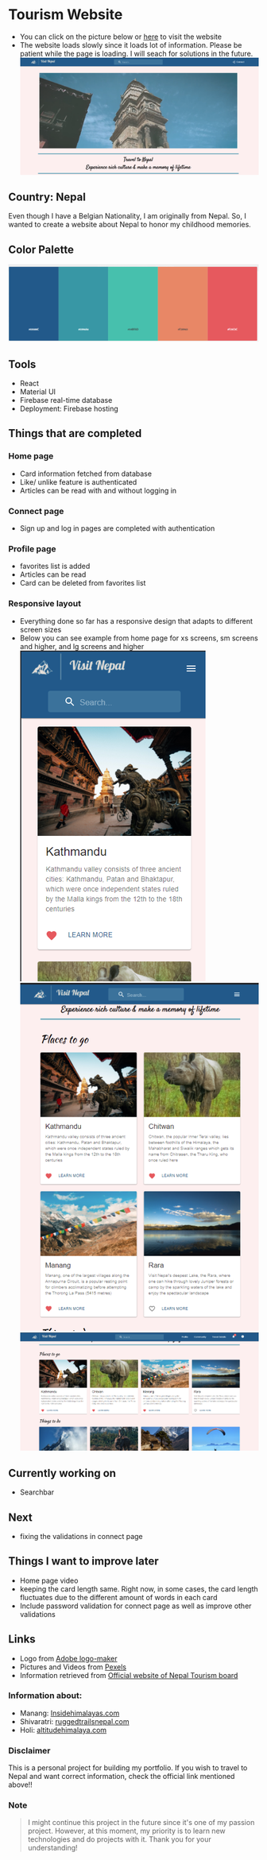 # Tourism Website
- You can click on the picture below or [here](https://np-project-33535.web.app/) to visit the website
- The website loads slowly since it loads lot of information. Please be patient while the page is loading. I will seach for solutions in the future. 
[![Tourism Website](./tourism/src/Components/readmePic/tourismWebsite.png)](https://np-project-33535.web.app/)
## Country: Nepal
Even though I have a Belgian Nationality, I am originally from Nepal. So, I wanted to create a website about Nepal to honor my childhood memories. 
## Color Palette
 ![color palette](./tourism/src/Components/readmePic/colorPalette.png)
## Tools
- React 
- Material UI
- Firebase real-time database
- Deployment: Firebase hosting

## Things that are completed
### Home page
- Card information fetched from database
- Like/ unlike feature is authenticated
- Articles can be read with and without logging in 
### Connect page
- Sign up and log in pages are completed with authentication
### Profile page
- favorites list is added
- Articles can be read 
- Card can be deleted from favorites list 
### Responsive layout
- Everything done so far has a responsive design that adapts to different screen sizes
- Below you can see example from home page for xs screens, sm screens and higher, and lg screens and higher
![xs screens](./tourism/src/Components/readmePic/xs.png)
![sm screens and higher](./tourism/src/Components/readmePic/sm.png)
![sm screens and higher](./tourism/src/Components/readmePic/lg.png)

## Currently working on
- Searchbar
## Next 
- fixing the validations in connect page
## Things I want to improve later
- Home page video
- keeping the card length same. Right now, in some cases, the card length fluctuates due to the different amount of words in each card
- Include password validation for connect page as well as improve other validations
## Links
- Logo from [Adobe logo-maker](https://express.adobe.com/express-apps/logo-maker/) 
- Pictures and Videos from [Pexels](https://www.pexels.com/)
- Information retrieved from [Official website of Nepal Tourism board](https://ntb.gov.np/)
### Information about: 
- Manang: [Insidehimalayas.com](https://www.insidehimalayas.com/why-you-need-visit-manang/)
- Shivaratri: [ruggedtrailsnepal.com](https://www.ruggedtrailsnepal.com/blog/shivaratri-in-nepal)
- Holi: [altitudehimalaya.com](https://www.altitudehimalaya.com/blog/holi-festival-in-nepal) 
### Disclaimer
This is a personal project for building my portfolio. If you wish to travel to Nepal and want correct information, check the official link mentioned above!!
### Note
> I might continue this project in the future since it's one of my passion project. However, at this moment, my priority is to learn new technologies and do projects with it. Thank you for your understanding!
